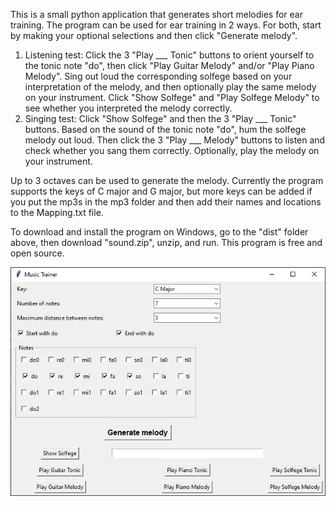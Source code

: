 This is a small python application that generates short melodies for ear training. 
The program can be used for ear training in 2 ways.
For both, start by making your optional selections and then click "Generate melody".
1. Listening test: Click the 3 "Play ___ Tonic" buttons to orient yourself to the tonic note "do", then click "Play Guitar Melody" and/or "Play Piano Melody".
Sing out loud the corresponding solfege based on your interpretation of the melody, and then optionally play the same melody on your instrument.
Click "Show Solfege" and "Play Solfege Melody" to see whether you interpreted the melody correctly.
3. Singing test: Click "Show Solfege" and then the 3 "Play ___ Tonic" buttons. Based on the sound of the tonic note "do", hum the solfege melody out loud.
Then click the 3 "Play ___ Melody" buttons to listen and check whether you sang them correctly. Optionally, play the melody on your instrument.

Up to 3 octaves can be used to generate the melody.
Currently the program supports the keys of C major and G major, but more keys can be added if you put the mp3s in the mp3 folder and then add their names and locations to the Mapping.txt file.

To download and install the program on Windows, go to the "dist" folder above, then download "sound.zip", unzip, and run. This program is free and open source.

![Screenshot of user interface](Music_trainer.png "Screenshot of user interface")
